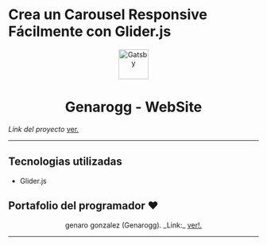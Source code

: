 # Crea un Carousel Responsive Fácilmente con Glider.js
<p align="center">
  <a href="https://genarogg.tk">
    <img alt="Gatsby" src="https://genarogg.github.io/link-To-my-brand/img/isotipo.svg" width="60" />
  </a>
</p>
<h1 align="center">
  Genarogg - WebSite 
</h1>

_Link del proyecto_ <a href="https://genarogg.github.io/slider-con-glider/">ver.</a>

----
## Tecnologias utilizadas

  * Glider.js
  

## Portafolio del programador ❤️
  
  <p align="center">genaro gonzalez (Genarogg). _Link:_ <a href="https://genarogg.tk/portafolio">ver!.</a></p>

----